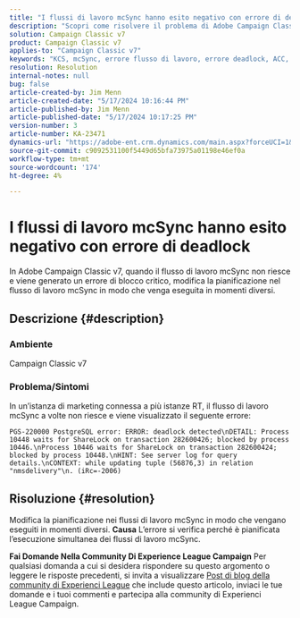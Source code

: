 ```yaml
---
title: "I flussi di lavoro mcSync hanno esito negativo con errore di deadlock"
description: "Scopri come risolvere il problema di Adobe Campaign Classic, in cui il flusso di lavoro mcSync non riesce e genera un errore di deadlock. Modifica il modulo di pianificazione nel flusso di lavoro mcSynch."
solution: Campaign Classic v7
product: Campaign Classic v7
applies-to: "Campaign Classic v7"
keywords: "KCS, mcSync, errore flusso di lavoro, errore deadlock, ACC, Campaign"
resolution: Resolution
internal-notes: null
bug: false
article-created-by: Jim Menn
article-created-date: "5/17/2024 10:16:44 PM"
article-published-by: Jim Menn
article-published-date: "5/17/2024 10:17:25 PM"
version-number: 3
article-number: KA-23471
dynamics-url: "https://adobe-ent.crm.dynamics.com/main.aspx?forceUCI=1&pagetype=entityrecord&etn=knowledgearticle&id=98298421-9b14-ef11-9f8a-6045bd006268"
source-git-commit: c9092531100f5449d65bfa73975a01198e46ef0a
workflow-type: tm+mt
source-wordcount: '174'
ht-degree: 4%

---
```


# I flussi di lavoro mcSync hanno esito negativo con errore di deadlock


In Adobe Campaign Classic v7, quando il flusso di lavoro mcSync non riesce e viene generato un errore di blocco critico, modifica la pianificazione nel flusso di lavoro mcSync in modo che venga eseguita in momenti diversi.

## Descrizione {#description}


### <b>Ambiente</b>

Campaign Classic v7



### <b>Problema/Sintomi</b>

In un’istanza di marketing connessa a più istanze RT, il flusso di lavoro mcSync a volte non riesce e viene visualizzato il seguente errore:

`PGS-220000 PostgreSQL error: ERROR: deadlock detected\nDETAIL: Process 10448 waits for ShareLock on transaction 282600426; blocked by process 10446.\nProcess 10446 waits for ShareLock on transaction 282600424; blocked by process 10448.\nHINT: See server log for query details.\nCONTEXT: while updating tuple (56876,3) in relation "nmsdelivery"\n. (iRc=-2006)`


## Risoluzione {#resolution}


Modifica la pianificazione nei flussi di lavoro mcSync in modo che vengano eseguiti in momenti diversi.
<b>Causa</b>
L’errore si verifica perché è pianificata l’esecuzione simultanea dei flussi di lavoro mcSync.


<b>Fai Domande Nella Community Di Experience League Campaign</b>
Per qualsiasi domanda a cui si desidera rispondere su questo argomento o leggere le risposte precedenti, si invita a visualizzare [Post di blog della community di Experienci League](https://experienceleaguecommunities.adobe.com/t5/adobe-campaign-classic-blogs/introducing-top-kcs-articles-curated-for-your-troubleshooting/bc-p/672426#M132) che include questo articolo, inviaci le tue domande e i tuoi commenti e partecipa alla community di Experienci League Campaign.
